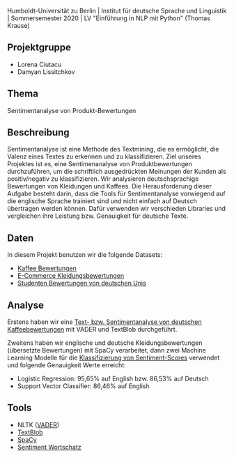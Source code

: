 Humboldt-Universität zu Berlin | Institut für deutsche Sprache und Linguistik | Sommersemester 2020 | LV "Einführung in NLP mit Python" (Thomas Krause)

## Projektgruppe
* Lorena Ciutacu
* Damyan Lissitchkov

## Thema
Sentimentanalyse von Produkt-Bewertungen

## Beschreibung

Sentimentanalyse ist eine Methode des Textmining, die es ermöglicht, die Valenz eines Textes zu erkennen und zu klassifizieren. Ziel unseres Projektes ist es, eine Sentimenanalyse von Produktbewertungen durchzuführen, um die schriftlich ausgedrückten Meinungen der Kunden als positiv/negativ zu klassifizieren. Wir analysieren deutschsprachige Bewertungen von Kleidungen und Kaffees. Die Herausforderung dieser Aufgabe besteht darin, dass die Tools für Sentimentanalyse vorwiegend auf die englische Sprache trainiert sind und nicht einfach auf Deutsch übertragen werden können. Dafür verwenden wir verschieden Libraries und vergleichen ihre Leistung bzw. Genauigkeit für deutsche Texte.

## Daten
In diesem Projekt benutzen wir die folgende Datasets:

* [Kaffee Bewertungen](https://www.kaggle.com/mldado/german-online-reviewsratings-of-organic-coffee)
* [E-Commerce Kleidungsbewertungen](https://www.kaggle.com/timoboz/womens-ecommerce-clothing-reviews)
* [Studenten Bewertungen von deutschen Unis](https://www.kaggle.com/longnguyen2306/germany-universities-reviews-and-recommendation)

## Analyse
Erstens haben wir eine [Text- bzw. Sentimentanalyse von deutschen Kaffeebewertungen](https://github.com/lorenanda/Sentimentanalyse-HU-SS20/blob/master/sentiment_analyse.ipynb) mit VADER und TextBlob durchgeführt.

Zweitens haben wir englische und deutsche Kleidungsbewertungen (übersetzte Bewertungen) mit SpaCy verarbeitet, dann zwei Machine Learning Modelle für die [Klassifizierung von Sentiment-Scores](https://github.com/lorenanda/Sentimentanalyse-HU-SS20/blob/master/spacy_kleidung.ipynb) verwendet und folgende Genauigkeit Werte erreicht:
- Logistic Regression: 95,65% auf English bzw. 86,53% auf Deutsch
- Support Vector Classifier: 86,46% auf English

## Tools
* NLTK ([VADER](https://www.nltk.org/howto/sentiment.html))
* [TextBlob](https://textblob.readthedocs.io/en/dev/quickstart.html#sentiment-analysis)
* [SpaCy](https://spacy.io/usage/models)
* [Sentiment Wortschatz](https://wortschatz.uni-leipzig.de/en/download/)
